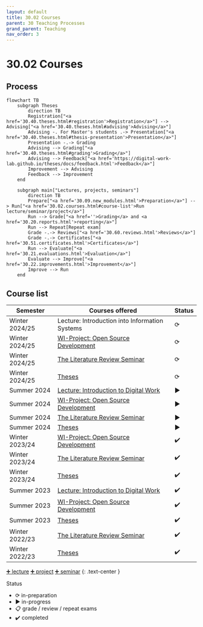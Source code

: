 ```yaml
---
layout: default
title: 30.02 Courses
parent: 30 Teaching Processes
grand_parent: Teaching
nav_order: 3
---
```


# 30.02 Courses

## Process

```mermaid
flowchart TB
    subgraph Theses
        direction TB
        Registration["<a href='30.40.theses.html#registration'>Registration</a>"] --> Advising["<a href='30.40.theses.html#advising'>Advising</a>"]
        Advising -. For Master's students .-> Presentation["<a href='30.40.theses.html#thesis-presentation'>Presentation</a>"]
        Presentation -.-> Grading
        Advising --> Grading["<a href='30.40.theses.html#grading'>Grading</a>"]
        Advising --> Feedback["<a href='https://digital-work-lab.github.io/theses/docs/feedback.html'>Feedback</a>"]
        Improvement --> Advising
        Feedback --> Improvement
    end

    subgraph main["Lectures, projects, seminars"]
        direction TB
        Prepare["<a href='30.09.new_modules.html'>Preparation</a>"] --> Run["<a href='30.02.courses.html#course-list'>Run lecture/seminar/project</a>"]
        Run --> Grade["<a href=''>Grading</a> and <a href='30.20.reports.html'>reporting</a>"]
        Run --> Repeat[Repeat exam]
        Grade -.-> Reviews["<a href='30.60.reviews.html'>Reviews</a>"]
        Grade -.-> Certificates["<a href='30.51.certificates.html'>Certificates</a>"]
        Run --> Evaluate["<a href='30.21.evaluations.html'>Evaluation</a>"]
        Evaluate --> Improve["<a href='30.22.improvements.html'>Improvement</a>"]
        Improve --> Run
    end

```

## Course list

**Semester** | **Courses offered** | **Status** |
--- | --- | --- |
Winter 2024/25 | Lecture: Introduction into Information Systems | ⟳ |
Winter 2024/25 | [WI-Project: Open Source Development](../33_projects/33.04.osd-ws24-25.html) | ⟳ |
Winter 2024/25 | [The Literature Review Seminar](../34_seminars/34.04.lrsem-ws25-25.html) | ⟳ |
Winter 2024/25 | [Theses](../35_theses.html) | ⟳ |
Summer 2024 | [Lecture: Introduction to Digital Work](../32_lectures/32.02.idw-ss24.html) | ▶ |
Summer 2024 | [WI-Project: Open Source Development](../33_projects/33.03.osd-ss24.html) | ▶ |
Summer 2024 | [The Literature Review Seminar](../34_seminars/34.03.lrsem-ss24.html) | ▶ |
Summer 2024 | [Theses](../35_theses.html) | ▶ |
Winter 2023/24 | [WI-Project: Open Source Development](../33_projects/33.02.osd-ws23-24.html) | ✔️ |
Winter 2023/24 | [The Literature Review Seminar](../34_seminars/34.02.lrsem-ws23-24.html) | ✔️ |
Winter 2023/24 | [Theses](../35_theses.html) | ✔️ |
Summer 2023 | [Lecture: Introduction to Digital Work](../32_lectures/32.01.idw-ss23.html) | ✔️ |
Summer 2023 | [WI-Project: Open Source Development](../33_projects/33.01.osd-ss23.html) | ✔️ |
Summer 2023 | [Theses](../35_theses.html) | ✔️ |
Winter 2022/23 | [The Literature Review Seminar](../34_seminars/34.01.lrsem-ws22-23.html) | ✔️ |
Winter 2022/23 | [Theses](../35_theses.html) | ✔️ |

[➕ lecture](30.10.lecture.html) [➕ project](30.12.projects.html) [➕ seminar](30.11.seminars.html)
{: .text-center }

Status

- ⟳ in-preparation
- ▶ in-progress
- 📋 grade / review / repeat exams
- ✔️ completed
